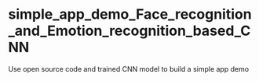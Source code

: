 # simple_app_demo_Face_recognition_and_Emotion_recognition_based_CNN
Use open source code and trained CNN model to build a simple app demo
